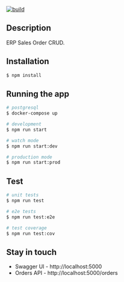 [![build](https://github.com/schambeck/node-sales/actions/workflows/npm-gulp.yml/badge.svg)](https://github.com/schambeck/node-sales/actions/workflows/npm-gulp.yml)

## Description

ERP Sales Order CRUD.

## Installation

```bash
$ npm install
```

## Running the app

```bash
# postgresql
$ docker-compose up

# development
$ npm run start

# watch mode
$ npm run start:dev

# production mode
$ npm run start:prod
```

## Test

```bash
# unit tests
$ npm run test

# e2e tests
$ npm run test:e2e

# test coverage
$ npm run test:cov
```

## Stay in touch

- Swagger UI - http://localhost:5000
- Orders API - http://localhost:5000/orders
